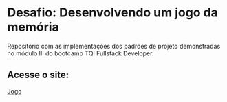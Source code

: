 # Desafio: Desenvolvendo um jogo da memória 

Repositório com as implementações dos padrões de projeto demonstradas no módulo III do bootcamp TQI Fullstack Developer.
## Acesse o site:
[Jogo](https://projetos-dio.000webhostapp.com/jogo/)
